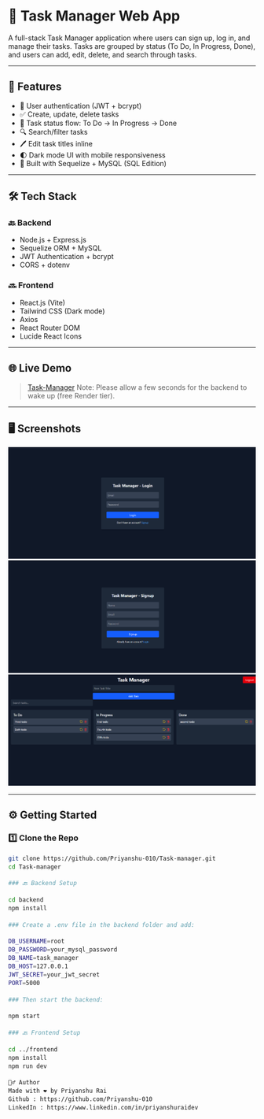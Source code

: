 # 📝 Task Manager Web App

A full-stack Task Manager application where users can sign up, log in, and manage their tasks. Tasks are grouped by status (To Do, In Progress, Done), and users can add, edit, delete, and search through tasks.

---

## 🚀 Features

- 🔐 User authentication (JWT + bcrypt)
- ✅ Create, update, delete tasks
- 🔄 Task status flow: To Do → In Progress → Done
- 🔍 Search/filter tasks
- 🖊️ Edit task titles inline
- 🌓 Dark mode UI with mobile responsiveness
- 🧠 Built with Sequelize + MySQL (SQL Edition)

---

## 🛠 Tech Stack

### 🔙 Backend

- Node.js + Express.js
- Sequelize ORM + MySQL
- JWT Authentication + bcrypt
- CORS + dotenv

### 🔜 Frontend

- React.js (Vite)
- Tailwind CSS (Dark mode)
- Axios
- React Router DOM
- Lucide React Icons

---

## 🌐 Live Demo

> [Task-Manager](https://task-manager-1-16mh.onrender.com)
> Note: Please allow a few seconds for the backend to wake up (free Render tier).

---

## 🖥️ Screenshots

![LoginPage](./assets/login.png)
![SignuPage](./assets/signup.png)
![DashBoard](./assets//dashboard.png)

---

## ⚙️ Getting Started

### 1️⃣ Clone the Repo

```bash
git clone https://github.com/Priyanshu-010/Task-manager.git
cd Task-manager

### 🔙 Backend Setup

cd backend
npm install

### Create a .env file in the backend folder and add:

DB_USERNAME=root
DB_PASSWORD=your_mysql_password
DB_NAME=task_manager
DB_HOST=127.0.0.1
JWT_SECRET=your_jwt_secret
PORT=5000

### Then start the backend:

npm start

### 🔙 Frontend Setup

cd ../frontend
npm install
npm run dev

🙋‍♂️ Author
Made with ❤️ by Priyanshu Rai
Github : https://github.com/Priyanshu-010
LinkedIn : https://www.linkedin.com/in/priyanshuraidev

